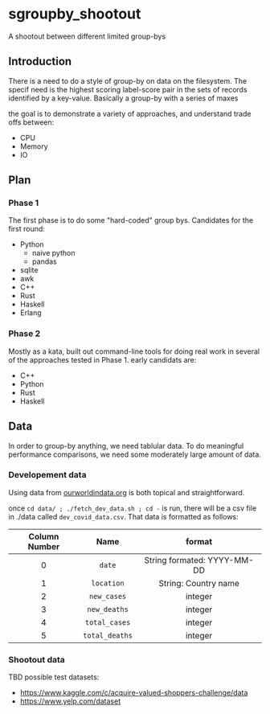# sgroupby_shootout
A shootout between different limited group-bys

## Introduction
There is a need to do a style of group-by on data on the filesystem. The specif need is the highest scoring label-score pair in the sets of records identified by a key-value. Basically a group-by with a series of maxes

the goal is to demonstrate a variety of approaches, and understand trade offs between:
 - CPU
 - Memory
 - IO

## Plan

### Phase 1
The first phase is to do some "hard-coded" group bys. 
Candidates for the first round:
 - Python
   - naive python
   - pandas
 - sqlite
 - awk
 - C++
 - Rust
 - Haskell
 - Erlang

### Phase 2
Mostly as a kata, built out command-line tools for doing real work in several of the approaches tested in Phase 1.
early candidats are:
 - C++
 - Python
 - Rust
 - Haskell

## Data
In order to group-by anything, we need tablular data. To do meaningful performance comparisons, we need some moderately large amount of data.

### Developement data
Using data from [ourworldindata.org](https://ourworldindata.org/coronavirus-source-data) is both topical and straightforward.

once `cd data/ ; ./fetch_dev_data.sh ; cd -` is run, there will be a csv file in ./data called `dev_covid_data.csv`. That data is formatted as follows:

| Column Number | Name | format |
|:----:|:----:|:----:|
| 0  | `date`   | String formated: YYYY-MM-DD  |
| 1 | `location` | String: Country name  |
| 2 | `new_cases`  | integer |
| 3 | `new_deaths`  | integer |
| 4 | `total_cases` | integer |
| 5 | `total_deaths`  | integer |

### Shootout data
TBD
possible test datasets:
 - https://www.kaggle.com/c/acquire-valued-shoppers-challenge/data
 - https://www.yelp.com/dataset
